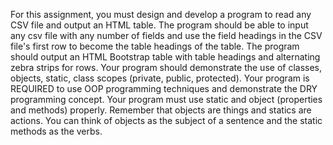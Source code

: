 For this assignment, you must design and develop a program to read any CSV file and output an HTML table.  The program should be able to input any csv file with any number of fields and use the field headings in the CSV file's first row to become the table headings of the table. The program should output an HTML Bootstrap table with table headings and alternating zebra strips for rows.  Your program should demonstrate the use of classes, objects, static, class scopes (private, public, protected).  Your program is REQUIRED to use OOP programming techniques and demonstrate the DRY programming concept.  Your program must use static and object (properties and methods) properly.  Remember that objects are things and statics are actions.  You can think of objects as the subject of a sentence and the static methods as the verbs.  
